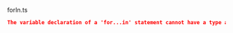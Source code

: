 forIn.ts
```json
The variable declaration of a 'for...in' statement cannot have a type annotation.
```

